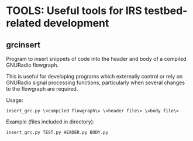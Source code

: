 
# TOOLS: Useful tools for IRS testbed-related development

## grcinsert

Program to insert snippets of code into the header and body of a compiled GNURadio flowgraph.

This is useful for developing programs which externally control or rely on GNURadio signal processing functions, particularly when several changes to the flowgraph are required.

Usage:

`insert_grc.py \<compiled flowgraph\> \<header file\> \<body file\>`

Example (files included in directory):

`insert_grc.py TEST.py HEADER.py BODY.py`

